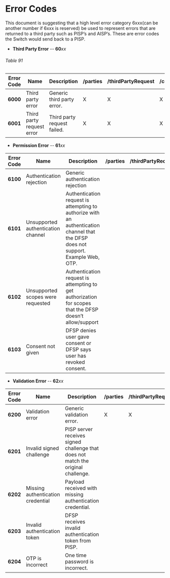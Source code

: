 # Error Codes

This document is suggesting that a high level error category 6xxx(can be another number if 6xxx is reserved) be used to represent errors that are returned to a third party such as PISP’s and AISP’s. These are error codes the Switch would send back to a PISP.

- **Third Party Error** -- **60**_xx_

###### Table 91

| **Error Code** | **Name** | **Description** | /parties | /thirdPartyRequest | /consentRequests | /authorizations |
| --- | --- | --- | --- | --- | --- | --- |
| **6000** | Third party error | Generic third party error. | X | X | X | X |
| **6001** | Third party request error | Third party request failed. | X | X | X | X |

- **Permission Error** -- **61**_xx_

| **Error Code** | **Name** | **Description** | /parties | /thirdPartyRequest | /consentRequests | /authorizations |
| --- | --- | --- | --- | --- | --- | --- |
| **6100** | Authentication rejection | Generic authentication rejection | | | X | X |
| **6101** | Unsupported authentication channel | Authentication request is attempting to authorize with an authentication channel that the DFSP does not support. Example Web, OTP. | | | | X |
| **6102** | Unsupported scopes were requested | Authentication request is attempting to get authorization for scopes that the DFSP doesn’t allow/support | | | | X |
| **6103** | Consent not given | DFSP denies user gave consent or DFSP says user has revoked consent. |  |  | X |  |

- **Validation Error** -- **62**_xx_

| **Error Code** | **Name** | **Description** | /parties | /thirdPartyRequest | /consentRequests | /authorizations |
| --- | --- | --- | --- | --- | --- | --- |
| **6200** | Validation error | Generic validation error. | X | X | X | X |
| **6201** | Invalid signed challenge | PISP server receives signed challenge that does not match the original challenge. | | | | |
| **6202** | Missing authentication credential | Payload received with missing authentication credential.  | | | | X |
| **6203** | Invalid authentication token | DFSP receives invalid authentication token from PISP.  | | | | X |
| **6204** | OTP is incorrect | One time password is incorrect.  | | | | |
